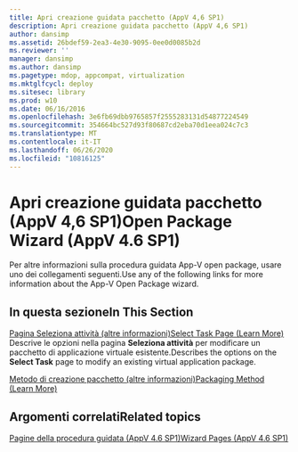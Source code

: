 ```yaml
---
title: Apri creazione guidata pacchetto (AppV 4,6 SP1)
description: Apri creazione guidata pacchetto (AppV 4,6 SP1)
author: dansimp
ms.assetid: 26bdef59-2ea3-4e30-9095-0ee0d0085b2d
ms.reviewer: ''
manager: dansimp
ms.author: dansimp
ms.pagetype: mdop, appcompat, virtualization
ms.mktglfcycl: deploy
ms.sitesec: library
ms.prod: w10
ms.date: 06/16/2016
ms.openlocfilehash: 3e6fb69dbb9765857f2555283131d54877224549
ms.sourcegitcommit: 354664bc527d93f80687cd2eba70d1eea024c7c3
ms.translationtype: MT
ms.contentlocale: it-IT
ms.lasthandoff: 06/26/2020
ms.locfileid: "10816125"
---
```

# <span data-ttu-id="a69d9-103">Apri creazione guidata pacchetto (AppV 4,6 SP1)</span><span class="sxs-lookup"><span data-stu-id="a69d9-103">Open Package Wizard (AppV 4.6 SP1)</span></span>


<span data-ttu-id="a69d9-104">Per altre informazioni sulla procedura guidata App-V open package, usare uno dei collegamenti seguenti.</span><span class="sxs-lookup"><span data-stu-id="a69d9-104">Use any of the following links for more information about the App-V Open Package wizard.</span></span>

## <span data-ttu-id="a69d9-105">In questa sezione</span><span class="sxs-lookup"><span data-stu-id="a69d9-105">In This Section</span></span>


<a href="" id="select-task-page--learn-more-"></a>[<span data-ttu-id="a69d9-106">Pagina Seleziona attività (altre informazioni)</span><span class="sxs-lookup"><span data-stu-id="a69d9-106">Select Task Page (Learn More)</span></span>](select-task-page--learn-more-.md)  
<span data-ttu-id="a69d9-107">Descrive le opzioni nella pagina **Seleziona attività** per modificare un pacchetto di applicazione virtuale esistente.</span><span class="sxs-lookup"><span data-stu-id="a69d9-107">Describes the options on the **Select Task** page to modify an existing virtual application package.</span></span>

<a href="" id="packaging-method--learn-more-"></a>[<span data-ttu-id="a69d9-108">Metodo di creazione pacchetto (altre informazioni)</span><span class="sxs-lookup"><span data-stu-id="a69d9-108">Packaging Method (Learn More)</span></span>](packaging-method--learn-more-.md)  

## <span data-ttu-id="a69d9-109">Argomenti correlati</span><span class="sxs-lookup"><span data-stu-id="a69d9-109">Related topics</span></span>


[<span data-ttu-id="a69d9-110">Pagine della procedura guidata (AppV 4.6 SP1)</span><span class="sxs-lookup"><span data-stu-id="a69d9-110">Wizard Pages (AppV 4.6 SP1)</span></span>](wizard-pages--appv-46-sp1-.md)

 

 





